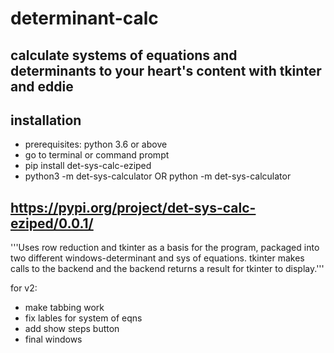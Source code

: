 # determinant-calc
## calculate systems of equations and determinants to your heart's content with tkinter and eddie

## installation
* prerequisites: python 3.6 or above
* go to terminal or command prompt
* pip install det-sys-calc-eziped
* python3 -m det-sys-calculator OR python -m det-sys-calculator 
## https://pypi.org/project/det-sys-calc-eziped/0.0.1/

'''Uses row reduction and tkinter as a basis for the program, packaged into two different windows-determinant and sys of equations.
    tkinter makes calls to the backend and the backend returns a result for tkinter to display.'''

for v2:
* make tabbing work
* fix lables for system of eqns
* add show steps button
* final windows


